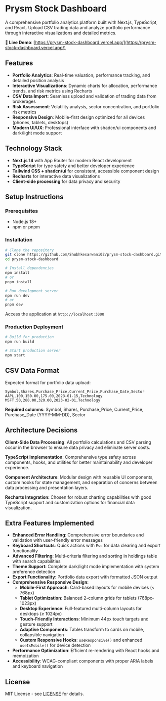 # Prysm Stock Dashboard

A comprehensive portfolio analytics platform built with Next.js, TypeScript, and React. Upload CSV trading data and analyze portfolio performance through interactive visualizations and detailed metrics.

**🔗 Live Demo**: [https://prysm-stock-dashboard.vercel.app/](https://prysm-stock-dashboard.vercel.app/)

## Features

- **Portfolio Analytics**: Real-time valuation, performance tracking, and detailed position analysis
- **Interactive Visualizations**: Dynamic charts for allocation, performance trends, and risk metrics using Recharts
- **CSV Data Import**: Seamless upload and validation of trading data from brokerages
- **Risk Assessment**: Volatility analysis, sector concentration, and portfolio risk metrics
- **Responsive Design**: Mobile-first design optimized for all devices (phones, tablets, desktops)
- **Modern UI/UX**: Professional interface with shadcn/ui components and dark/light mode support

## Technology Stack

- **Next.js 14** with App Router for modern React development
- **TypeScript** for type safety and better developer experience
- **Tailwind CSS + shadcn/ui** for consistent, accessible component design
- **Recharts** for interactive data visualizations
- **Client-side processing** for data privacy and security

## Setup Instructions

### Prerequisites
- Node.js 18+ 
- npm or pnpm

### Installation
```bash
# Clone the repository
git clone https://github.com/Shubhkesarwani02/prysm-stock-dashboard.git
cd prysm-stock-dashboard

# Install dependencies
npm install
# or
pnpm install

# Run development server
npm run dev
# or
pnpm dev
```

Access the application at `http://localhost:3000`

### Production Deployment
```bash
# Build for production
npm run build

# Start production server
npm start
```

## CSV Data Format

Expected format for portfolio data upload:

```csv
Symbol,Shares,Purchase_Price,Current_Price,Purchase_Date,Sector
AAPL,100,150.00,175.00,2023-01-15,Technology
MSFT,50,280.00,320.00,2023-02-01,Technology
```

**Required columns**: Symbol, Shares, Purchase_Price, Current_Price, Purchase_Date (YYYY-MM-DD), Sector

## Architecture Decisions

**Client-Side Data Processing**: All portfolio calculations and CSV parsing occur in the browser to ensure data privacy and eliminate server costs.

**TypeScript Implementation**: Comprehensive type safety across components, hooks, and utilities for better maintainability and developer experience.

**Component Architecture**: Modular design with reusable UI components, custom hooks for state management, and separation of concerns between data processing and presentation layers.

**Recharts Integration**: Chosen for robust charting capabilities with good TypeScript support and customization options for financial data visualization.

## Extra Features Implemented

- **Enhanced Error Handling**: Comprehensive error boundaries and validation with user-friendly error messages
- **Keyboard Shortcuts**: Quick actions with `Esc` for data clearing and export functionality
- **Advanced Filtering**: Multi-criteria filtering and sorting in holdings table with search capabilities
- **Theme Support**: Complete dark/light mode implementation with system preference detection
- **Export Functionality**: Portfolio data export with formatted JSON output
- **Comprehensive Responsive Design**: 
  - **Mobile-First Approach**: Card-based layouts for mobile devices (< 768px)
  - **Tablet Optimization**: Balanced 2-column grids for tablets (768px-1023px)
  - **Desktop Experience**: Full-featured multi-column layouts for desktops (≥ 1024px)
  - **Touch-Friendly Interactions**: Minimum 44px touch targets and gesture support
  - **Adaptive Components**: Tables transform to cards on mobile, collapsible navigation
  - **Custom Responsive Hooks**: `useResponsive()` and enhanced `useIsMobile()` for device detection
- **Performance Optimization**: Efficient re-rendering with React hooks and memoization
- **Accessibility**: WCAG-compliant components with proper ARIA labels and keyboard navigation

## License

MIT License - see [LICENSE](LICENSE) for details.
